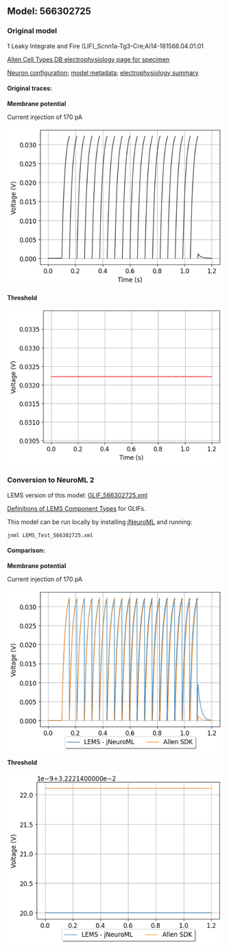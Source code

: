 
## Model: 566302725

### Original model

1 Leaky Integrate and Fire (LIF)_Scnn1a-Tg3-Cre;Ai14-181566.04.01.01

[Allen Cell Types DB electrophysiology page for specimen](http://celltypes.brain-map.org/mouse/experiment/electrophysiology/470098860)

[Neuron configuration](neuron_config.json); [model metadata](model_metadata.json); [electrophysiology summary](ephys_sweeps.json)

#### Original traces:

**Membrane potential**

Current injection of 170 pA

![Original](MembranePotential_170pA.png)

**Threshold**

![Threshold](Threshold_170pA.png)

### Conversion to NeuroML 2

LEMS version of this model: [GLIF_566302725.xml](GLIF_566302725.xml)

[Definitions of LEMS Component Types](../GLIFs.xml) for GLIFs.

This model can be run locally by installing [jNeuroML](https://github.com/NeuroML/jNeuroML) and running:

    jnml LEMS_Test_566302725.xml

#### Comparison:

**Membrane potential**

Current injection of 170 pA

![Comparison](Comparison_170pA.png)

**Threshold**

![Comparison](Comparison_Threshold_170pA.png)